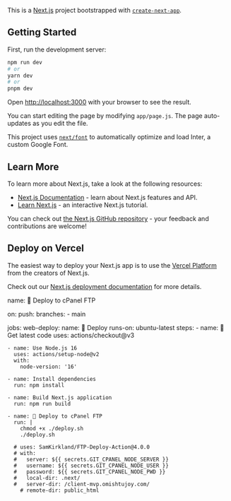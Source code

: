 This is a [Next.js](https://nextjs.org/) project bootstrapped with [`create-next-app`](https://github.com/vercel/next.js/tree/canary/packages/create-next-app).

## Getting Started

First, run the development server:

```bash
npm run dev
# or
yarn dev
# or
pnpm dev
```

Open [http://localhost:3000](http://localhost:3000) with your browser to see the result.

You can start editing the page by modifying `app/page.js`. The page auto-updates as you edit the file.

This project uses [`next/font`](https://nextjs.org/docs/basic-features/font-optimization) to automatically optimize and load Inter, a custom Google Font.

## Learn More

To learn more about Next.js, take a look at the following resources:

- [Next.js Documentation](https://nextjs.org/docs) - learn about Next.js features and API.
- [Learn Next.js](https://nextjs.org/learn) - an interactive Next.js tutorial.

You can check out [the Next.js GitHub repository](https://github.com/vercel/next.js/) - your feedback and contributions are welcome!

## Deploy on Vercel

The easiest way to deploy your Next.js app is to use the [Vercel Platform](https://vercel.com/new?utm_medium=default-template&filter=next.js&utm_source=create-next-app&utm_campaign=create-next-app-readme) from the creators of Next.js.

Check out our [Next.js deployment documentation](https://nextjs.org/docs/deployment) for more details.


  <!-- # uses: SamKirkland/FTP-Deploy-Action@v4.3.4 -->
  name: 🚀 Deploy to cPanel FTP

on: 
  push:
    branches:
      - main

jobs:
  web-deploy:
    name: 🎉 Deploy
    runs-on: ubuntu-latest
    steps:
    - name: 🚚 Get latest code
      uses: actions/checkout@v3

    - name: Use Node.js 16
      uses: actions/setup-node@v2
      with:
        node-version: '16'

    - name: Install dependencies
      run: npm install
      
    - name: Build Next.js application
      run: npm run build
    
    - name: 📂 Deploy to cPanel FTP
      run: |
        chmod +x ./deploy.sh
        ./deploy.sh
    
      # uses: SamKirkland/FTP-Deploy-Action@4.0.0
      # with:
      #   server: ${{ secrets.GIT_CPANEL_NODE_SERVER }}
      #   username: ${{ secrets.GIT_CPANEL_NODE_USER }}
      #   password: ${{ secrets.GIT_CPANEL_NODE_PWD }}
      #   local-dir: .next/
      #   server-dir: /client-mvp.omishtujoy.com/
        # remote-dir: public_html
